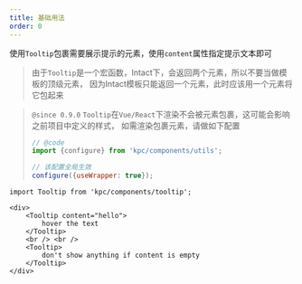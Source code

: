 ```yaml
---
title: 基础用法
order: 0
---
```


使用`Tooltip`包裹需要展示提示的元素，使用`content`属性指定提示文本即可

> 由于`Tooltip`是一个宏函数，Intact下，会返回两个元素，所以不要当做模板的顶级元素，
> 因为Intact模板只能返回一个元素，此时应该用一个元素将它包起来

> `@since 0.9.0` `Tooltip`在`Vue/React`下渲染不会被元素包裹，这可能会影响之前项目中定义的样式，
> 如需渲染包裹元素，请做如下配置
> ```js
> // @code 
> import {configure} from 'kpc/components/utils';
>
> // 该配置全局生效
> configure({useWrapper: true});
> ```


```vdt
import Tooltip from 'kpc/components/tooltip';

<div>
    <Tooltip content="hello">
        hover the text
    </Tooltip>
    <br /> <br />
    <Tooltip>
        don't show anything if content is empty 
    </Tooltip>
</div>
```
